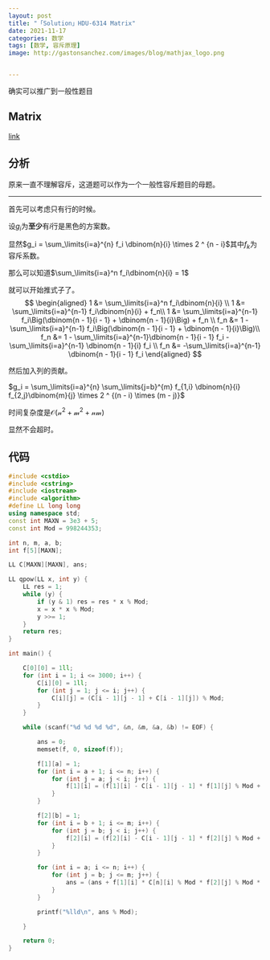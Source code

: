 ```yaml
---
layout: post
title: "「Solution」HDU-6314 Matrix"
date: 2021-11-17
categories: 数学
tags: [数学, 容斥原理]
image: http://gastonsanchez.com/images/blog/mathjax_logo.png


---
```


确实可以推广到一般性题目

<!-- more -->    

## Matrix
[link](https://vjudge.net/contest/469209#problem/B)

## 分析

原来一直不理解容斥，这道题可以作为一个一般性容斥题目的母题。   

------------------

首先可以考虑只有行的时候。   

设$g_i$为**至少**有$i$行是黑色的方案数。   

显然$g_i = \sum_\limits{i=a}^{n} f_i \dbinom{n}{i} \times 2 ^ {n - i}$其中$f_k$为容斥系数。   

那么可以知道$\sum_\limits{i=a}^n f_i\dbinom{n}{i} = 1$

就可以开始推式子了。   
$$
\begin{aligned}
1 &= \sum_\limits{i=a}^n f_i\dbinom{n}{i} \\
1 &= \sum_\limits{i=a}^{n-1} f_i\dbinom{n}{i} + f_n\\
1 &= \sum_\limits{i=a}^{n-1} f_i\Big(\dbinom{n - 1}{i - 1} + \dbinom{n - 1}{i}\Big) + f_n \\
f_n &= 1 - \sum_\limits{i=a}^{n-1} f_i\Big(\dbinom{n - 1}{i - 1} + \dbinom{n - 1}{i}\Big)\\
f_n &= 1 - \sum_\limits{i=a}^{n-1}\dbinom{n - 1}{i - 1} f_i - \sum_\limits{i=a}^{n-1} \dbinom{n - 1}{i} f_i \\
f_n &= -\sum_\limits{i=a}^{n-1} \dbinom{n - 1}{i - 1} f_i
\end{aligned}
$$


然后加入列的贡献。   

$g_i = \sum_\limits{i=a}^{n} \sum_\limits{j=b}^{m} f_{1,i} \dbinom{n}{i} f_{2,j}\dbinom{m}{j} \times 2 ^ {(n - i) \times (m - j)}$

时间复杂度是$\mathcal{O(n^2 + m^2 + nm)}$

显然不会超时。   



## 代码

```cpp
#include <cstdio>
#include <cstring>
#include <iostream>
#include <algorithm>
#define LL long long
using namespace std;
const int MAXN = 3e3 + 5;
const int Mod = 998244353;

int n, m, a, b;
int f[5][MAXN];

LL C[MAXN][MAXN], ans;

LL qpow(LL x, int y) {
    LL res = 1;
    while (y) {
        if (y & 1) res = res * x % Mod;
        x = x * x % Mod;
        y >>= 1;
    }
    return res;
}

int main() {

    C[0][0] = 1ll;
    for (int i = 1; i <= 3000; i++) {
        C[i][0] = 1ll;
        for (int j = 1; j <= i; j++) {
            C[i][j] = (C[i - 1][j - 1] + C[i - 1][j]) % Mod;
        }
    }

    while (scanf("%d %d %d %d", &n, &m, &a, &b) != EOF) {

        ans = 0;
        memset(f, 0, sizeof(f));

        f[1][a] = 1;
        for (int i = a + 1; i <= n; i++) {
            for (int j = a; j < i; j++) {
                f[1][i] = (f[1][i] - C[i - 1][j - 1] * f[1][j] % Mod + Mod) % Mod;
            }
        }

        f[2][b] = 1;
        for (int i = b + 1; i <= m; i++) {
            for (int j = b; j < i; j++) {
                f[2][i] = (f[2][i] - C[i - 1][j - 1] * f[2][j] % Mod + Mod) % Mod;
            }
        }

        for (int i = a; i <= n; i++) {
            for (int j = b; j <= m; j++) {
                ans = (ans + f[1][i] * C[n][i] % Mod * f[2][j] % Mod * C[m][j] % Mod * qpow(2, (n - i) * (m - j)) % Mod);
            }
        }

        printf("%lld\n", ans % Mod);

    }

    return 0;
}
```

